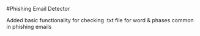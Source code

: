 ﻿\#Phishing Email Detector



Added basic functionality for checking .txt file for word \& phases common in phishing emails
